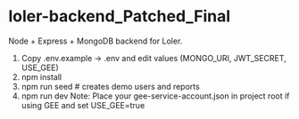 # loler-backend_Patched_Final
Node + Express + MongoDB backend for Loler.
1. Copy .env.example -> .env and edit values (MONGO_URI, JWT_SECRET, USE_GEE)
2. npm install
3. npm run seed  # creates demo users and reports
4. npm run dev
Note: Place your gee-service-account.json in project root if using GEE and set USE_GEE=true
